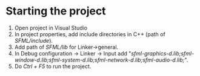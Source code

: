 # Starting the project
1. Open project in Visual Studio
2. In project properties, add include directories in C++ (path of _SFML/include_).  
3. Add path of _SFML/lib_ for Linker->general.  
4. In Debug configuration -> Linker -> Input add "_sfml-graphics-d.lib;sfml-window-d.lib;sfml-system-d.lib;sfml-network-d.lib;sfml-audio-d.lib;_".  
5. Do _Ctrl + F5_ to run the project.  